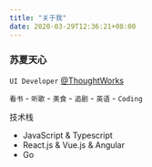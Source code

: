 ```yaml
---
title: "关于我"
date: 2020-03-29T12:36:21+08:00
---
```


### **苏夏天心**    
`UI Developer` [@ThoughtWorks](https://thoughtworks.com)     

`看书` - `听歌` - `美食` - `追剧` - `英语` - `Coding`     

技术栈
- JavaScript & Typescript
- React.js & Vue.js & Angular
- Go


